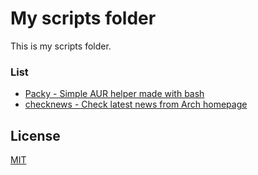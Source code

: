 # My scripts folder

This is my scripts folder.

### List

* [Packy - Simple AUR helper made with bash](https://google.com/)
* [checknews - Check latest news from Arch homepage](https://google.com/)


## License
[MIT](https://choosealicense.com/licenses/mit/)
